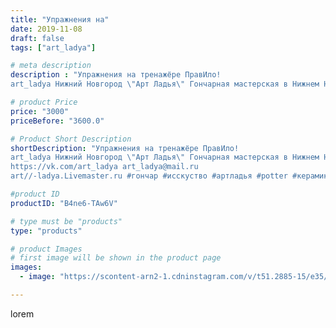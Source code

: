 ```yaml
---
title: "Упражнения на"
date: 2019-11-08
draft: false
tags: ["art_ladya"]

# meta description
description : "Упражнения на тренажёре ПравИло! 
art_ladya Нижний Новгород \"Арт Ладья\" Гончарная мастерская в Нижнем Новгороде. Изготовление керамики и мастер//-классы по об"

# product Price
price: "3000"
priceBefore: "3600.0"

# Product Short Description
shortDescription: "Упражнения на тренажёре ПравИло! 
art_ladya Нижний Новгород \"Арт Ладья\" Гончарная мастерская в Нижнем Новгороде. Изготовление керамики и мастер//-классы по обучению. 
https://vk.com/art_ladya art_ladya@mail.ru 
art//-ladya.Livemaster.ru #гончар #исскуство #артладья #potter #керамикаручнаяработа #гончарнаямастерская #упражнения #handmade #гимнастика #керамика  #эксклюзивнаякерамика #dishes #историческаяреконструкция #русскоеправило #medieval #ceramic #design #artladya #нижнийновгород #ceramicart #мастеркласс #фестиваль #растяжка #дыба #гончарныйкруг #clay #авторскаякерамика #правило #тренажерправило"

#product ID
productID: "B4ne6-TAw6V"

# type must be "products"
type: "products"

# product Images
# first image will be shown in the product page
images:
  - image: "https://scontent-arn2-1.cdninstagram.com/v/t51.2885-15/e35/73527636_1336419943202467_769215080725474402_n.jpg?se=7&tp=1&_nc_ht=scontent-arn2-1.cdninstagram.com&_nc_cat=107&_nc_ohc=0WAyDElu2HwAX_aP9M5&ccb=7-4&oh=fedafe6a96552b65cd2af84fbca93e74&oe=60854222&_nc_sid=86f79a&ig_cache_key=MjE3Mjg0MTMzOTI0NTQ5ODAwNQ%3D%3D.2-ccb7-4"

---
```

lorem
